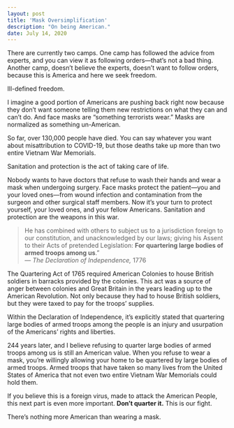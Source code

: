 ```yaml
---
layout: post
title: 'Mask Oversimplification'
description: "On being American."
date: July 14, 2020
---
```


There are currently two camps. One camp has followed the advice from experts, and you can view it as following orders—that’s not a bad thing. Another camp, doesn’t believe the experts, doesn’t want to follow orders, because this is America and here we seek freedom.

Ill-defined freedom.

I imagine a good portion of Americans are pushing back right now because they don’t want someone telling them new restrictions on what they can and can’t do. And face masks are “something terrorists wear.”
Masks are normalized as something un-American. 

So far, over 130,000 people have died. You can say whatever you want about misattribution to COVID-19, but those deaths take up more than two entire Vietnam War Memorials.

Sanitation and protection is the act of taking care of life.

Nobody wants to have doctors that refuse to wash their hands and wear a mask when undergoing surgery. Face masks protect the patient—you and your loved ones—from wound infection and contamination from the surgeon and other surgical staff members.
Now it’s your turn to protect yourself, your loved ones, and your fellow Americans. Sanitation and protection are the weapons in this war.

> He has combined with others to subject us to a jurisdiction foreign to our constitution, and unacknowledged by our laws; giving his Assent to their Acts of pretended Legislation: **For quartering large bodies of armed troops among us**.”  
— *The Declaration of Independence,* 1776

The Quartering Act of 1765 required American Colonies to house British soldiers in barracks provided by the colonies. This act was a source of anger between colonies and Great Britain in the years leading up to the American Revolution. Not only because they had to house British soldiers, but they were taxed to pay for the troops’ supplies.

Within the Declaration of Independence, it’s explicitly stated that quartering large bodies of armed troops among the people is an injury and usurpation of the Americans’ rights and liberties.

244 years later, and I believe refusing to quarter large bodies of armed troops among us is still an American value.
When you refuse to wear a mask, you’re willingly allowing your home to be quartered by large bodies of armed troops. Armed troops that have taken so many lives from the United States of America that not even two entire Vietnam War Memorials could hold them.

If you believe this is a foreign virus, made to attack the American People, this next part is even more important. **Don’t quarter it.** This is our fight.

There’s nothing more American than wearing a mask.